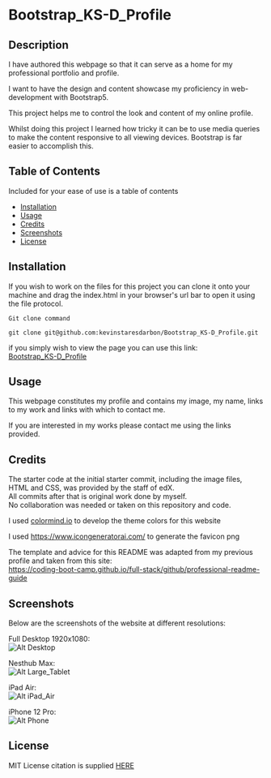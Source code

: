 # Bootstrap_KS-D_Profile

## Description

I have authored this webpage so that it can serve as a home for my professional portfolio and profile.

I want to have the design and content showcase my proficiency in web-development with Bootstrap5.

This project helps me to control the look and content of my online profile.

Whilst doing this project I learned how tricky it can be to use media queries to make the content responsive to all viewing devices.  Bootstrap is far easier to accomplish this.

## Table of Contents

Included for your ease of use is a table of contents

- [Installation](#installation)
- [Usage](#usage)
- [Credits](#credits)
- [Screenshots](#screenshots)
- [License](#license)

## Installation
  
If you wish to work on the files for this project you can clone it onto your machine and drag the index.html in your browser's url bar to open it using the file protocol.  
  
```Git clone command```  
```
git clone git@github.com:kevinstaresdarbon/Bootstrap_KS-D_Profile.git
```
  
if you simply wish to view the page you can use this link:  
[Bootstrap_KS-D_Profile](https://kevinstaresdarbon.github.io/Bootstrap_KS-D_Profile/)

## Usage
  
This webpage constitutes my profile and contains my image, my name, links to my work and links with which to contact me.  
  
If you are interested in my works please contact me using the links provided.  
  
## Credits
  
The starter code at the initial starter commit, including the image files, HTML and CSS, was provided by the staff of edX.  
All commits after that is original work done by myself.  
No collaboration was needed or taken on this repository and code.  
  
I used [colormind.io](http://colormind.io/) to develop the theme colors for this website  
  
I used <https://www.icongeneratorai.com/> to generate the favicon png  
  
The template and advice for this README was adapted from my previous profile and taken from this site:  
<https://coding-boot-camp.github.io/full-stack/github/professional-readme-guide>  
  
## Screenshots  
  
Below are the screenshots of the website at different resolutions:  
  
Full Desktop 1920x1080:  
![Alt Desktop](./assets/images/screenshot-1920x1080.png)  
  
Nesthub Max:  
![Alt Large_Tablet](./assets/images/screenshot-(Nest%20Hub%20Max).png)  
  
iPad Air:  
![Alt iPad_Air](./assets/images/screenshot-(iPad%20Air).png)  
  
iPhone 12 Pro:  
![Alt Phone](./assets/images/screenshot-(Samsung%20Galaxy%20S8+).png)  
  
## License  
  
MIT License citation is supplied [HERE](./LICENSE)

